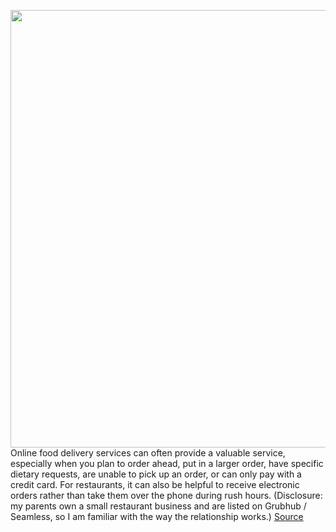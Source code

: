 <img src='https://cdn.vox-cdn.com/thumbor/UcpU_sMIoMT9AAvx_dWtsFvQpW4=/0x0:1600x900/1200x800/filters:focal(672x322:928x578)/cdn.vox-cdn.com/uploads/chorus_image/image/64676847/slack-imgs.com.0.0.png' width='700px' /><br/>
Online food delivery services can often provide a valuable service, especially when you plan to order ahead, put in a larger order, have specific dietary requests, are unable to pick up an order, or can only pay with a credit card. For restaurants, it can also be helpful to receive electronic orders rather than take them over the phone during rush hours. (Disclosure: my parents own a small restaurant business and are listed on Grubhub / Seamless, so I am familiar with the way the relationship works.)
<a href='https://www.theverge.com/2019/7/5/20679021/grubhub-boycott-how-to-seamless-doordash-takeout-food-restaurant-order-direct'> Source <a/>